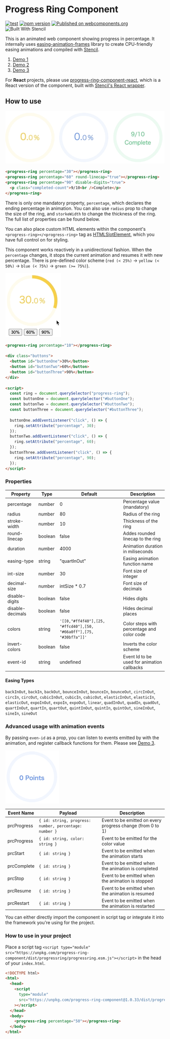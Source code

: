 # Progress Ring Component

[![test](https://github.com/taisuke-j/progress-ring-component/actions/workflows/test.yaml/badge.svg?branch=master&event=push)](https://github.com/taisuke-j/progress-ring-component/actions/workflows/test.yaml)
[![npm version](https://badge.fury.io/js/progress-ring-component.svg)](https://badge.fury.io/js/progress-ring-component)
[![Published on webcomponents.org](https://img.shields.io/badge/webcomponents.org-published-blue.svg)](https://www.webcomponents.org/element/progress-ring-component)
![Built With Stencil](https://img.shields.io/badge/-Built%20With%20Stencil-16161d.svg?logo=data%3Aimage%2Fsvg%2Bxml%3Bbase64%2CPD94bWwgdmVyc2lvbj0iMS4wIiBlbmNvZGluZz0idXRmLTgiPz4KPCEtLSBHZW5lcmF0b3I6IEFkb2JlIElsbHVzdHJhdG9yIDE5LjIuMSwgU1ZHIEV4cG9ydCBQbHVnLUluIC4gU1ZHIFZlcnNpb246IDYuMDAgQnVpbGQgMCkgIC0tPgo8c3ZnIHZlcnNpb249IjEuMSIgaWQ9IkxheWVyXzEiIHhtbG5zPSJodHRwOi8vd3d3LnczLm9yZy8yMDAwL3N2ZyIgeG1sbnM6eGxpbms9Imh0dHA6Ly93d3cudzMub3JnLzE5OTkveGxpbmsiIHg9IjBweCIgeT0iMHB4IgoJIHZpZXdCb3g9IjAgMCA1MTIgNTEyIiBzdHlsZT0iZW5hYmxlLWJhY2tncm91bmQ6bmV3IDAgMCA1MTIgNTEyOyIgeG1sOnNwYWNlPSJwcmVzZXJ2ZSI%2BCjxzdHlsZSB0eXBlPSJ0ZXh0L2NzcyI%2BCgkuc3Qwe2ZpbGw6I0ZGRkZGRjt9Cjwvc3R5bGU%2BCjxwYXRoIGNsYXNzPSJzdDAiIGQ9Ik00MjQuNywzNzMuOWMwLDM3LjYtNTUuMSw2OC42LTkyLjcsNjguNkgxODAuNGMtMzcuOSwwLTkyLjctMzAuNy05Mi43LTY4LjZ2LTMuNmgzMzYuOVYzNzMuOXoiLz4KPHBhdGggY2xhc3M9InN0MCIgZD0iTTQyNC43LDI5Mi4xSDE4MC40Yy0zNy42LDAtOTIuNy0zMS05Mi43LTY4LjZ2LTMuNkgzMzJjMzcuNiwwLDkyLjcsMzEsOTIuNyw2OC42VjI5Mi4xeiIvPgo8cGF0aCBjbGFzcz0ic3QwIiBkPSJNNDI0LjcsMTQxLjdIODcuN3YtMy42YzAtMzcuNiw1NC44LTY4LjYsOTIuNy02OC42SDMzMmMzNy45LDAsOTIuNywzMC43LDkyLjcsNjguNlYxNDEuN3oiLz4KPC9zdmc%2BCg%3D%3D&colorA=16161d&style=flat-square)

This is an animated web component showing progress in percentage. It internally uses [easing-animation-frames](https://github.com/taisuke-j/easing-animation-frames) library to create CPU-friendly easing animations and compiled with [Stencil](https://stenciljs.com/).

1. [Demo 1](https://unpkg.com/progress-ring-component@1.0.33/demo/demo-01.html)
1. [Demo 2](https://unpkg.com/progress-ring-component@1.0.33/demo/demo-02.html)
1. [Demo 3](https://unpkg.com/progress-ring-component@1.0.33/demo/demo-03.html)

For **React** projects, please use [progress-ring-component-react](https://github.com/taisuke-j/progress-ring-component-react), which is a React version of the component, built with [Stencil's React wrapper](https://github.com/ionic-team/stencil-ds-output-targets).

## How to use

![Demo 1](docs/images/demo-1.gif)

<!--
```
<custom-element-demo>
  <template>
    <script type="module" src="https://unpkg.com/progress-ring-component@1.0.33/dist/progressring/progressring.esm.js"></script>
    <script nomodule src="https://unpkg.com/progress-ring-component@1.0.33/dist/progressring/progressring.js"></script>
    <style>
      progress-ring { margin-right: 10px; font-family: sans-serif; }
      .completed-count { color: #30bf7a; font-size: 18px; }
    </style>
    <next-code-block></next-code-block>
  </template>
</custom-element-demo>
```
-->

```html
<progress-ring percentage="30"></progress-ring>
<progress-ring percentage="60" round-linecap="true"></progress-ring>
<progress-ring percentage="90" disable-digits="true">
  <p class="completed-count">9/10<br />Complete</p>
</progress-ring>
```

There is only one mandatory property, `percentage`, which declares the ending percentage in animation. You can also use `radius` prop to change the size of the ring, and `storkeWidth` to change the thickness of the ring. The full list of properties can be found below.

You can also place custom HTML elements within the component's `<progress-ring></<progress-ring>` tag as [HTMLSlotElement](https://developer.mozilla.org/en-US/docs/Web/API/HTMLSlotElement), which you have full control on for styling.

This component works reactively in a unidirectional fashion. When the `percentage` changes, it stops the current animation and resumes it with new percentage. There is pre-defined color scheme (`red (< 25%)` -> `yellow (< 50%)` -> `blue (< 75%)` -> `green (>= 75%)`).

![Demo 2](docs/images/demo-2.gif)

<!--
```
<custom-element-demo>
  <template>
    <script type="module" src="https://unpkg.com/progress-ring-component@1.0.33/dist/progressring/progressring.esm.js"></script>
    <script nomodule src="https://unpkg.com/progress-ring-component@1.0.33/dist/progressring/progressring.js"></script>
    <style>
      progress-ring { margin-right: 10px; font-family: sans-serif; }
      .buttons { width: 170px; margin-top: 20px; text-align: center; }
      button { margin-right: 10px; }
    </style>
    <next-code-block></next-code-block>
  </template>
</custom-element-demo>
```
-->

```html
<progress-ring percentage="10"></progress-ring>

<div class="buttons">
  <button id="buttonOne">30%</button>
  <button id="buttonTwo">60%</button>
  <button id="buttonThree">90%</button>
</div>

<script>
  const ring = document.querySelector("progress-ring");
  const buttonOne = document.querySelector("#buttonOne");
  const buttonTwo = document.querySelector("#buttonTwo");
  const buttonThree = document.querySelector("#buttonThree");

  buttonOne.addEventListener("click", () => {
    ring.setAttribute("percentage", 30);
  });
  buttonTwo.addEventListener("click", () => {
    ring.setAttribute("percentage", 60);
  });
  buttonThree.addEventListener("click", () => {
    ring.setAttribute("percentage", 90);
  });
</script>
```

### Properties

| Property         | Type    | Default                                                             | Description                                 |
| ---------------- | ------- | ------------------------------------------------------------------- | ------------------------------------------- |
| percentage       | number  | 0                                                                   | Percentage value (mandatory)                |
| radius           | number  | 80                                                                  | Radius of the ring                          |
| stroke-width     | number  | 10                                                                  | Thickness of the ring                       |
| round-linecap    | boolean | false                                                               | Addes rounded linecap to the ring           |
| duration         | number  | 4000                                                                | Animation duration in miliseconds           |
| easing-type      | string  | "quartInOut"                                                        | Easing animation function name              |
| int-size         | number  | 30                                                                  | Font size of integer                        |
| decimal-size     | number  | intSize \* 0.7                                                      | Font size of decimals                       |
| disable-digits   | boolean | false                                                               | Hides digits                                |
| disable-decimals | boolean | false                                                               | Hides decimal places                        |
| colors           | string  | `'[[0,"#ff4f40"],[25, "#ffcd40"],[50, "#66a0ff"],[75, "#30bf7a"]]'` | Color steps with percentage and color code  |
| invert-colors    | boolean | false                                                               | Inverts the color scheme                    |
| event-id         | string  | undefined                                                           | Event Id to be used for animation callbacks |

#### Easing Types

`backInOut`, `backIn`, `backOut`, `bounceInOut`, `bounceIn`, `bounceOut`, `circInOut`, `circIn`, `circOut`, `cubicInOut`, `cubicIn`, `cubicOut`, `elasticInOut`, `elasticIn`, `elasticOut`, `expoInOut`, `expoIn`, `expoOut`, `linear`, `quadInOut`, `quadIn`, `quadOut`, `quartInOut`, `quartIn`, `quartOut`, `quintInOut`, `quintIn`, `quintOut`, `sineInOut`, `sineIn`, `sineOut`

### Advanced usage with animation events

By passing `even-id` as a prop, you can listen to events emitted by with the animation, and register callback functions for them. Please see [Demo 3](https://unpkg.com/progress-ring-component@1.0.33/demo/demo-03.html).

![Demo 3](docs/images/demo-3.gif)

| Event Name  | Payload                                                | Description                                                |
| ----------- | ------------------------------------------------------ | ---------------------------------------------------------- |
| prcProgress | `{ id: string, progress: number, percentage: number }` | Event to be emitted on every progress change (from 0 to 1) |
| prcProgress | `{ id: string, color: string }`                        | Event to be emitted for the color value                    |
| prcStart    | `{ id: string }`                                       | Event to be emitted when the animation starts              |
| prcComplete | `{ id: string }`                                       | Event to be emitted when the animation is completed        |
| prcStop     | `{ id: string }`                                       | Event to be emitted when the animation is stopped          |
| prcResume   | `{ id: string }`                                       | Event to be emitted when the animation is resumed          |
| prcRestart  | `{ id: string }`                                       | Event to be emitted when the animation is restarted        |

You can either directly import the component in script tag or integrate it into the framework you're using for the project.

### How to use in your project

Place a script tag `<script type="module" src="https://unpkg.com/progress-ring-component/dist/progressring/progressring.esm.js"></script>` in the head of your `index.html`.

```html
<!DOCTYPE html>
<html>
  <head>
    <script
      type="module"
      src="https://unpkg.com/progress-ring-component@1.0.33/dist/progressring/progressring.esm.js"
    ></script>
  </head>
  <body>
    <progress-ring percentage="50"></progress-ring>
  </body>
</html>
```

